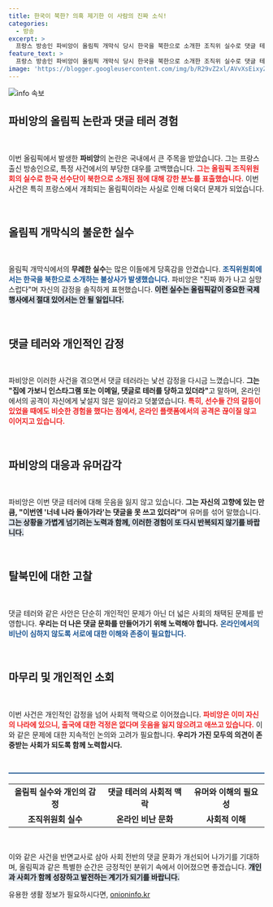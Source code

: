 ```yaml
---
title: 한국이 북한? 의혹 제기한 이 사람의 진짜 소식!
categories:
  - 방송
excerpt: >
  프랑스 방송인 파비앙이 올림픽 개막식 당시 한국을 북한으로 소개한 조직위 실수로 댓글 테러를 당했다고 고백했습니다. 그의 상처 피부에 더욱 깊이 박힌 인종적 편견, 과연 그가 다음에 맞닥뜨릴 악플은?
feature_text: >
  프랑스 방송인 파비앙이 올림픽 개막식 당시 한국을 북한으로 소개한 조직위 실수로 댓글 테러를 당했다고 고백했습니다. 그의 상처 피부에 더욱 깊이 박힌 인종적 편견, 과연 그가 다음에 맞닥뜨릴 악플은?
image: 'https://blogger.googleusercontent.com/img/b/R29vZ2xl/AVvXsEixyZcFfHzMRdzZMjFBmAUKJYCLCGyLL1o632UiGVXcaFdKo_bkvkuCioo0uUKlGfBVcT3P84aROyZIXSBEx3Aw5nCQ3pTgDom1WDC4m8eifvWiAmWEEVb4x6G_l8C0QH225ldMjyaFvpxGEBGNO37VmDTDMHGhJPq73UglMfDca1-0aw/s1600/blogspot.png'
---
```


<p><img src="https://blogger.googleusercontent.com/img/b/R29vZ2xl/AVvXsEixyZcFfHzMRdzZMjFBmAUKJYCLCGyLL1o632UiGVXcaFdKo_bkvkuCioo0uUKlGfBVcT3P84aROyZIXSBEx3Aw5nCQ3pTgDom1WDC4m8eifvWiAmWEEVb4x6G_l8C0QH225ldMjyaFvpxGEBGNO37VmDTDMHGhJPq73UglMfDca1-0aw/s1600/blogspot.png" alt="info 속보" /></p>

<h2 data-ke-size="size26">파비앙의 올림픽 논란과 댓글 테러 경험</h2>

<p data-ke-size="size16">&nbsp;</p>

<p>이번 올림픽에서 발생한 <b>파비앙</b>의 논란은 국내에서 큰 주목을 받았습니다. 그는 프랑스 출신 방송인으로, 특정 사건에서의 부당한 대우를 고백했습니다. <b><span style="color: #ee2323;">그는 올림픽 조직위원회의 실수로 한국 선수단이 북한으로 소개된 점에 대해 강한 분노를 표출했습니다.</span></b> 이번 사건은 특히 프랑스에서 개최되는 올림픽이라는 사실로 인해 더욱더 문제가 되었습니다. </p>

<p data-ke-size="size16">&nbsp;</p>

<h2 data-ke-size="size26">올림픽 개막식의 불운한 실수</h2>

<p data-ke-size="size16">&nbsp;</p>

<p>올림픽 개막식에서의 <b>무례한 실수</b>는 많은 이들에게 당혹감을 안겼습니다. <b><span style="color: #1a5490;">조직위원회에서는 한국을 북한으로 소개하는 불상사가 발생했습니다.</span></b> 파비앙은 "진짜 화가 나고 실망스럽다"며 자신의 감정을 솔직하게 표현했습니다. <b><span style="background-color: #21538527;">이런 실수는 올림픽같이 중요한 국제 행사에서 절대 있어서는 안 될 일입니다.</span></b> </p>

<p data-ke-size="size16">&nbsp;</p>

<h2 data-ke-size="size26">댓글 테러와 개인적인 감정</h2>

<p data-ke-size="size16">&nbsp;</p>

<p>파비앙은 이러한 사건을 겪으면서 댓글 테러라는 낯선 감정을 다시금 느꼈습니다. <b>그는 "집에 가보니 인스타그램 또는 이메일, 댓글로 테러를 당하고 있더라"</b>고 말하며, 온라인에서의 공격이 자신에게 낯설지 않은 일이라고 덧붙였습니다. <b><span style="color: #ee2323;">특히, 선수들 간의 갈등이 있었을 때에도 비슷한 경험을 했다는 점에서, 온라인 플랫폼에서의 공격은 끊이질 않고 이어지고 있습니다.</span></b> </p>

<p data-ke-size="size16">&nbsp;</p>

<h2 data-ke-size="size26">파비앙의 대응과 유머감각</h2>

<p data-ke-size="size16">&nbsp;</p>

<p>파비앙은 이번 댓글 테러에 대해 웃음을 잃지 않고 있습니다. <b>그는 자신의 고향에 있는 만큼, "이번엔 '너네 나라 돌아가라'는 댓글을 못 쓰고 있더라"</b>며 유머를 섞어 말했습니다. <b><span style="background-color: #21538527;">그는 상황을 가볍게 넘기려는 노력과 함께, 이러한 경험이 또 다시 반복되지 않기를 바랍니다.</span></b> </p>

<p data-ke-size="size16">&nbsp;</p>

<h2 data-ke-size="size26">탈북민에 대한 고찰</h2>

<p data-ke-size="size16">&nbsp;</p>

<p>댓글 테러와 같은 사안은 단순히 개인적인 문제가 아닌 더 넓은 사회의 채택된 문제를 반영합니다. <b>우리는 더 나은 댓글 문화를 만들어가기 위해 노력해야 합니다.</b> <b><span style="color: #1a5490;">온라인에서의 비난이 심하지 않도록 서로에 대한 이해와 존중이 필요합니다.</span></b> </p>

<p data-ke-size="size16">&nbsp;</p>

<h2 data-ke-size="size26">마무리 및 개인적인 소회</h2>

<p data-ke-size="size16">&nbsp;</p>

<p>이번 사건은 개인적인 감정을 넘어 사회적 맥락으로 이어졌습니다. <b><span style="color: #ee2323;">파비앙은 이미 자신의 나라에 있으니, 출국에 대한 걱정은 없다며 웃음을 잃지 않으려고 애쓰고 있습니다.</span></b> 이와 같은 문제에 대한 지속적인 논의와 고려가 필요합니다. <b>우리가 가진 모두의 의견이 존중받는 사회가 되도록 함께 노력합시다.</b> </p>

<p data-ke-size="size16">&nbsp;</p>

<hr style="height: 2px; border: none; background-color: #1a5490;" />

<table style="width: 100%; border-collapse: collapse; margin-top: 20px;">
  <tr>
    <td style="text-align: center; height: 17px;"><b>올림픽 실수와 개인의 감정</b></td>
    <td style="text-align: center; height: 17px;"><b>댓글 테러의 사회적 맥락</b></td>
    <td style="text-align: center; height: 17px;"><b>유머와 이해의 필요성</b></td>
  </tr>
  <tr>
    <td style="text-align: center; height: 17px;"><b>조직위원회 실수</b></td>
    <td style="text-align: center; height: 17px;"><b>온라인 비난 문화</b></td>
    <td style="text-align: center; height: 17px;"><b>사회적 이해</b></td>
  </tr>
</table>

<p data-ke-size="size16">&nbsp;</p>

<p>이와 같은 사건을 반면교사로 삼아 사회 전반의 댓글 문화가 개선되어 나가기를 기대하며, 올림픽과 같은 특별한 순간은 긍정적인 분위기 속에서 이어졌으면 좋겠습니다. <b><span style="background-color: #21538527;">개인과 사회가 함께 성장하고 발전하는 계기가 되기를 바랍니다.</span></b></p>
유용한 생활 정보가 필요하시다면, <a href="https://onioninfo.kr" rel="dofollow">onioninfo.kr</a>


